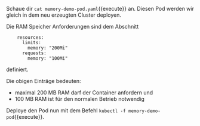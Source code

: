 Schaue dir `cat memory-demo-pod.yaml`{{execute}} an. Diesen Pod werden wir gleich in dem
neu erzeugten Cluster deployen.

Die RAM Speicher Anforderungen sind dem Abschnitt
```
	resources:
      limits:
        memory: "200Mi"
      requests:
        memory: "100Mi"
```
definiert.

Die obigen Einträge bedeuten:
- maximal 200 MB RAM darf der Container anfordern und
- 100 MB RAM ist für den normalen Betrieb notwendig

Deploye  den Pod nun mit dem Befehl `kubectl -f memory-demo-pod`{{execute}}.
